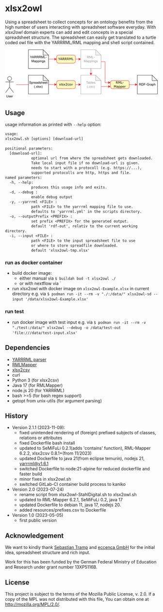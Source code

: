 # xlsx2owl

Using a spreadsheet to collect concepts for an ontology benefits from the high number of users interacting with spreadsheet software everyday.
With *xlsx2owl* domain experts can add and edit concepts in a special spreadsheet structure.
The spreadsheet can easily get translated to a turtle coded owl file with the YARRRML/RML mapping and shell script contained.

![conversion process](doc/xlsx2owl-overview.drawio.svg)


## Usage

usage information as printed with `--help` option:

```
usage:
xlsx2owl.sh [options] [download-url]

positional parameters:
  [download-url]:
            optional url from where the spreadsheet gets downloaded.
            Take local input file if no download-url is given.
            needs to start with a protocoll (e.g. https://...),
            supported protocolls are http, https and file.
named parameters:
  -h, --help:
            produces this usage info and exits.
  -d, --debug :
            enable debug output
  -y, --yarrrml <FILE> :
            path <FILE> to the yarrrml mapping file to use.
            defaults to 'yarrrml.yml' in the scripts directory.
  -o, --outputPrefix <PREFIX> :
            set prefix <PREFIX> for the generated output.
            default 'rdf-out', relativ to the current working directory.
  -i, --input <FILE> :
            path <FILE> to the input spreadsheet file to use
            or where to store spreadfile downloaded.
            default 'xlsx2owl-tmp.xlsx'
```

### run as docker container

* build docker image:
  * either manual via `$ buildah bud -t xlsx2owl ./`
  * or with nextflow via `
* run xlsx2owl with docker image on `xlsx2owl-Example.xlsx` in current directory e.g. via `$ podman run -it --rm -v "./:/data/" xlsx2owl-sd --input '/data/xlsx2owl-Example.xlsx'`

### run test

* run docker image with test input e.g. via `$ podman run -it --rm -v "./test:/data/" xlsx2owl --debug -o /data/test-out 'file:///data/test-input.xlsx'`


## Dependencies

* [YARRRML parser](https://github.com/RMLio/yarrrml-parser)
* [RMLMapper](https://github.com/RMLio/rmlmapper-java)
* [xlsx2csv](https://github.com/dilshod/xlsx2csv)
* curl
* Python 3 (for xlsx2csv)
* Java 17 (for RMLMapper)
* node.js 20 (for YARRRML)
* bash >=5 (for bash regex support)
* getopt from unix-utils (for argument parsing)


## History
* Version 2.1.1 (2023-11-09):
  * fixed unintended rendering of (foreign) prefixed subjects of classes, relations or attributes
  * fixed Dockerfile bash install
  * updated to SeMiFuLi 0.2.1(adds 'contains' function), RML-Mapper 6.2.2, xlsx2csv 0.8.1+(from 11/2023)
  * updated Dockerfile to java 21(from eclipse temurin), nodejs 21, yarrrml@v1.6.1
  * switched Dockerfile to node:21-alpine for reduced dockerfile and faster build
  * minor fixes in xlsx2owl.sh
  * switched GitLab-CI container build process to kaniko
* Version 2.0 (2023-07-24)
  * rename script from xlsx2owl-StahlDigital.sh to xlsx2owl.sh
  * updated to RML-Mapper 6.2.1, SeMiFuLi 0.2, java 17
  * updated Dockerfile to debian 11, java 17, nodejs 20.
  * added resources/prefixes.csv to Dockerfile
* Version 1.0 (2023-05-05)
  * first public version


## Acknowledgement

We want to kindly thank [Sebastian Tramp](https://github.com/seebi) and [eccenca GmbH](https://eccenca.com) for the initial idea, spreadsheet structure and rich input.

Work for this has been funded by the German Federal Ministry of Education and Research under grant number 13XP5116B.


## License

This project is subject to the terms of the Mozilla Public
License, v. 2.0. If a copy of the MPL was not distributed with this
file, You can obtain one at http://mozilla.org/MPL/2.0/.

